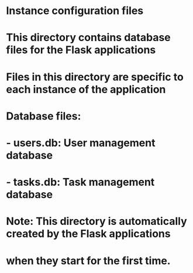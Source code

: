 # Instance configuration files
# This directory contains database files for the Flask applications
# Files in this directory are specific to each instance of the application

# Database files:
# - users.db: User management database
# - tasks.db: Task management database

# Note: This directory is automatically created by the Flask applications
# when they start for the first time.
